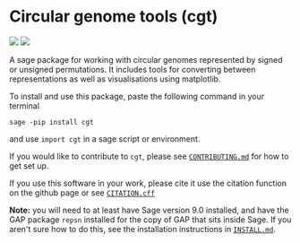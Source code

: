 # Circular genome tools (cgt)
[![](https://img.shields.io/pypi/v/cgt.svg)](https://pypi.org/project/cgt/) [![](https://github.com/js51/Circular-genome-tools/actions/workflows/python-publish.yml/badge.svg)](https://github.com/js51/Circular-genome-tools/actions/workflows/python-publish.yml)

A sage package for working with circular genomes represented by signed or unsigned permutations. It includes tools for converting between representations as well as visualisations using matplotlib.

To install and use this package, paste the following command in your terminal

`sage -pip install cgt`

and use `import cgt` in a sage script or environment.

If you would like to contribute to `cgt`, please see [`CONTRIBUTING.md`](CONTRIBUTING.md) for how to get set up.

If you use this software in your work, please cite it use the citation function on the github page or see [`CITATION.cff`](CITATION.cff)

**Note:** you will need to at least have Sage version 9.0 installed, and have the GAP package `repsn` installed for the copy of GAP that sits inside Sage. If you aren't sure how to do this, see the installation instructions in [`INSTALL.md`](INSTALL.md).
